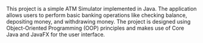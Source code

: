 This project is a simple ATM Simulator implemented in Java. 
The application allows users to perform basic banking operations like checking balance, depositing money, and withdrawing money. 
The project is designed using Object-Oriented Programming (OOP) principles and makes use of Core Java and JavaFX for the user interface.
